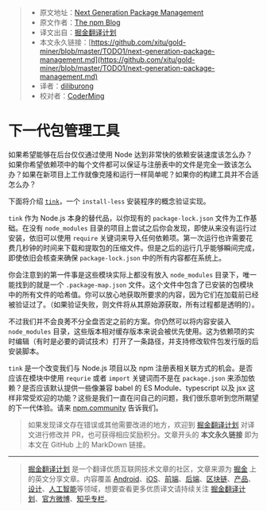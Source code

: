 > * 原文地址：[Next Generation Package Management](https://blog.npmjs.org/post/178027064160/next-generation-package-management)
> * 原文作者：[The npm Blog](https://blog.npmjs.org)
> * 译文出自：[掘金翻译计划](https://github.com/xitu/gold-miner)
> * 本文永久链接：[https://github.com/xitu/gold-miner/blob/master/TODO1/next-generation-package-management.md](https://github.com/xitu/gold-miner/blob/master/TODO1/next-generation-package-management.md)
> * 译者：[diliburong](https://github.com/diliburong)
> * 校对者：[CoderMing](https://github.com/CoderMing)

# 下一代包管理工具

如果希望能够在后台仅仅通过使用 Node 达到非常快的依赖安装速度该怎么办？如果你希望依赖项中的每个文件都可以保证与注册表中的文件是完全一致该怎么办？如果在新项目上工作就像克隆和运行一样简单呢？如果你的构建工具并不合适怎么办？

下面将介绍 [`tink`](https://t.umblr.com/redirect?z=https%3A%2F%2Fgithub.com%2Fnpm%2Ftink&t=NDM0Zjk2ZmNkNTVkNTU4NDlmNzNkNDQwMWE3YTMwNjI0OTMyNTg5Yix2SGt2amVPVg%3D%3D&b=t%3AnXsLs1P4AptPf1fBr_nFxw&p=https%3A%2F%2Fblog.npmjs.org%2Fpost%2F178027064160%2Fnext-generation-package-management&m=1)，一个 `install-less` 安装程序的概念验证实现。

`tink` 作为 Node.js 本身的替代品，以你现有的 `package-lock.json` 文件为工作基础。在没有 `node_modules` 目录的项目上尝试之后你会发现，即使从来没有运行过安装，依旧可以使用 `require` 关键词来导入任何依赖项。第一次运行也许需要花费几秒钟的时间来下载和提取包的压缩文件。但是之后的运行几乎能够瞬间完成，即使依旧会核查来确保 `package-lock.json` 中的所有内容都在系统上。

你会注意到的第一件事是这些模块实际上都没有放入 `node_modules` 目录下，唯一能找到的就是一个 `.package-map.json` 文件。这个文件中包含了已安装的包模块中的所有文件的哈希值。你可以放心地获取所要求的内容，因为它们在加载前已经被验证过了。（如果验证失败，则文件将从其原始源获取，所有过程都是透明的）。

不过我们并不会良莠不分全盘否定之前的方案。你仍然可以将内容安装入 `node_modules` 目录，这些版本相对缓存版本来说会被优先使用。这为依赖项的实时编辑（有时是必要的调试技术）打开了一条路径，并支持修改软件包发行版的后安装脚本。

`tink` 是一个改变我们与 Node.js 项目以及 npm 注册表相关联方式的机会。是否应该在模块中使用 `requrie` 或者 `import` 关键词而不是在 `package.json` 来添加依赖？是否应该默认提供一些像兼容 babel 的 ES Module、typescript 以及 jsx 这样非常受欢迎的功能？这些是我们一直在问自己的问题，我们很乐意听到您所期望的下一代体验。请来 [npm.community](https://t.umblr.com/redirect?z=https%3A%2F%2Fnpm.community&t=MzE1YThiMDY5NDdlM2U2ZGExZGJjYWQwODYzZjJmMjI5NTkzNThlYix2SGt2amVPVg%3D%3D&b=t%3AnXsLs1P4AptPf1fBr_nFxw&p=https%3A%2F%2Fblog.npmjs.org%2Fpost%2F178027064160%2Fnext-generation-package-management&m=1) 告诉我们。

> 如果发现译文存在错误或其他需要改进的地方，欢迎到 [掘金翻译计划](https://github.com/xitu/gold-miner) 对译文进行修改并 PR，也可获得相应奖励积分。文章开头的 **本文永久链接** 即为本文在 GitHub 上的 MarkDown 链接。


---

> [掘金翻译计划](https://github.com/xitu/gold-miner) 是一个翻译优质互联网技术文章的社区，文章来源为 [掘金](https://juejin.im) 上的英文分享文章。内容覆盖 [Android](https://github.com/xitu/gold-miner#android)、[iOS](https://github.com/xitu/gold-miner#ios)、[前端](https://github.com/xitu/gold-miner#前端)、[后端](https://github.com/xitu/gold-miner#后端)、[区块链](https://github.com/xitu/gold-miner#区块链)、[产品](https://github.com/xitu/gold-miner#产品)、[设计](https://github.com/xitu/gold-miner#设计)、[人工智能](https://github.com/xitu/gold-miner#人工智能)等领域，想要查看更多优质译文请持续关注 [掘金翻译计划](https://github.com/xitu/gold-miner)、[官方微博](http://weibo.com/juejinfanyi)、[知乎专栏](https://zhuanlan.zhihu.com/juejinfanyi)。
